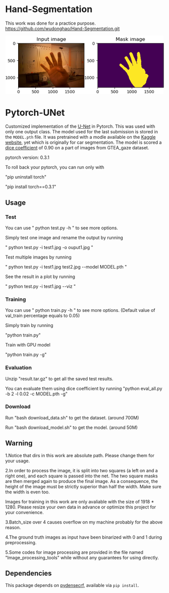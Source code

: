 # Hand-Segmentation

This work was done for a practice purpose.
https://github.com/wudonghao/Hand-Segmentation.git

<div align='center'>
<img src="sample/sample.png"></img>
</div>

# Pytorch-UNet

Customized implementation of the [U-Net](https://arxiv.org/pdf/1505.04597.pdf) in Pytorch. This was used with only one output class.
The model used for the last submission is stored in the `MODEL.pth` file.
It was pretrained with a modle available on the [Kaggle website](https://www.kaggle.com/c/carvana-image-masking-challenge/data),  yet which is originally for car segmentation.
The model is scored a [dice coefficient](https://en.wikipedia.org/wiki/S%C3%B8rensen%E2%80%93Dice_coefficient) of 0.90 on a part of images from GTEA_gaze dataset.

pytorch version: 0.3.1

To roll back your pytorch, you can run only with

"pip uninstall torch"

"pip install torch==0.3.1"

## Usage
### Test

You can use " python test.py -h " to see more options.

Simply test one image and rename the output by running 

" python test.py -i test1.jpg -o ouput1.jpg "

Test multiple images by running 

" python test.py -i test1.jpg test2.jpg --model MODEL.pth "

See the result in a plot by running

" python test.py -i test1.jpg --viz "


### Training

You can use " python train.py -h " to see more options.  (Default value of val_train percentage equals to 0.05)

Simply train by running 

"python train.py"

Train with GPU model

"python train.py -g"



### Evaluation

Unzip "result.tar.gz" to get all the saved test results.

You can evaluate them using dice coefficient by running
"python eval_all.py -b 2 -l 0.02 -c MODEL.pth -g"

### Download
Run "bash download_data.sh" to get the dataset. (around 700M)

Run "bash download_model.sh" to get the model. (around 50M)

## Warning

1.Notice that dirs in this work are absolute path. Please change them for your usage. 

2.In order to process the image, it is split into two squares (a left on and a right one), and each square is passed into the net. The two square masks are then merged again to produce the final image. As a consequence, the height of the image must be strictly superior than half the width. Make sure the width is even too.

Images for training in this work are only avaliable with the size of 1918 * 1280. Please resize your own data in advance or optimize this project for your convenience.

3.Batch_size over 4 causes overflow on my machine probably for the above reason.

4.The ground truth images as input have been binarized with 0 and 1 during preprocessing. 

5.Some codes for image processing are provided in the file named "Image_processing_tools" while without any guarantees for using directly.

## Dependencies
This package depends on [pydensecrf](https://github.com/lucasb-eyer/pydensecrf), available via `pip install`.


